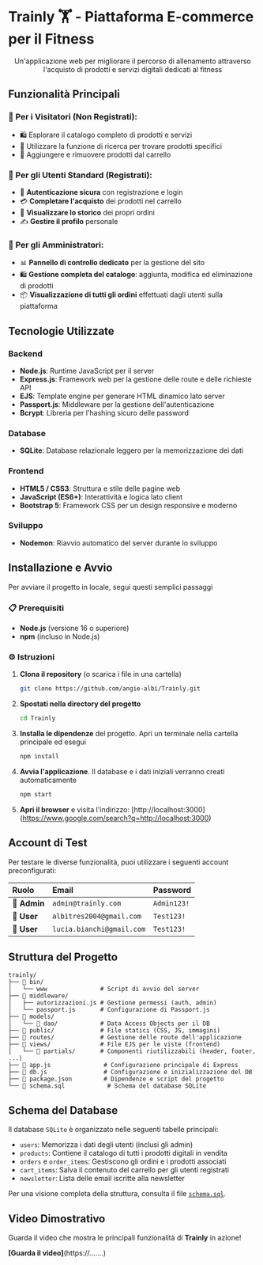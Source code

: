 # Trainly 🏋️ - Piattaforma E-commerce per il Fitness

<div align="center">

[](https://nodejs.org/) [](https://expressjs.com/) [](https://sqlite.org/) [](https://ejs.co/)

Un'applicazione web per migliorare il percorso di allenamento attraverso l'acquisto di prodotti e servizi digitali dedicati al fitness

</div>

## Funzionalità Principali

### 👤 Per i Visitatori (Non Registrati):

  - 🛍️ Esplorare il catalogo completo di prodotti e servizi
  - 🔎 Utilizzare la funzione di ricerca per trovare prodotti specifici
  - 🛒 Aggiungere e rimuovere prodotti dal carrello

### 🧑 Per gli Utenti Standard (Registrati):

  - 🔐 **Autenticazione sicura** con registrazione e login
  - 💳 **Completare l'acquisto** dei prodotti nel carrello
  - 📖 **Visualizzare lo storico** dei propri ordini
  - ✍️ **Gestire il profilo** personale 

### 👑 Per gli Amministratori:

  - 📊 **Pannello di controllo dedicato** per la gestione del sito
  - 🛍️ **Gestione completa del catalogo**: aggiunta, modifica ed eliminazione di prodotti
  - 📦 **Visualizzazione di tutti gli ordini** effettuati dagli utenti sulla piattaforma

## Tecnologie Utilizzate

### Backend

  - **Node.js**: Runtime JavaScript per il server
  - **Express.js**: Framework web per la gestione delle route e delle richieste API
  - **EJS**: Template engine per generare HTML dinamico lato server
  - **Passport.js**: Middleware per la gestione dell'autenticazione
  - **Bcrypt**: Libreria per l'hashing sicuro delle password

### Database

  - **SQLite**: Database relazionale leggero per la memorizzazione dei dati

### Frontend

  - **HTML5 / CSS3**: Struttura e stile delle pagine web
  - **JavaScript (ES6+)**: Interattività e logica lato client
  - **Bootstrap 5**: Framework CSS per un design responsive e moderno

### Sviluppo

  - **Nodemon**: Riavvio automatico del server durante lo sviluppo

## Installazione e Avvio

Per avviare il progetto in locale, segui questi semplici passaggi

### 📋 Prerequisiti

  - **Node.js** (versione 16 o superiore)
  - **npm** (incluso in Node.js)

### ⚙️ Istruzioni

1.  **Clona il repository** (o scarica i file in una cartella)
    ```bash
    git clone https://github.com/angie-albi/Trainly.git    
    ```

2.  **Spostati nella directory del progetto**
    ```bash
    cd Trainly    
    ```
    
3.  **Installa le dipendenze** del progetto. Apri un terminale nella cartella principale ed esegui

    ```bash
    npm install
    ```

4.  **Avvia l'applicazione**. Il database e i dati iniziali verranno creati automaticamente

    ```bash
    npm start
    ```

5.  **Apri il browser** e visita l'indirizzo:
    [http://localhost:3000]
    (https://www.google.com/search?q=http://localhost:3000)

## Account di Test

Per testare le diverse funzionalità, puoi utilizzare i seguenti account preconfigurati:

| Ruolo | Email | Password |
| :--- | :--- | :--- |
| 👑 **Admin** | `admin@trainly.com` | `Admin123!` |
| 🧑 **User** | `albitres2004@gmail.com` | `Test123!` |
| 🧑 **User** | `lucia.bianchi@gmail.com` | `Test123!` |

## Struttura del Progetto

```
trainly/
├── 📁 bin/
│   └── www               # Script di avvio del server
├── 📁 middleware/
│   ├── autorizzazioni.js # Gestione permessi (auth, admin)
│   └── passport.js       # Configurazione di Passport.js
├── 📁 models/
│   └── 📁 dao/            # Data Access Objects per il DB
├── 📁 public/             # File statici (CSS, JS, immagini)
├── 📁 routes/             # Gestione delle route dell'applicazione
├── 📁 views/              # File EJS per le viste (frontend)
│   └── 📁 partials/       # Componenti riutilizzabili (header, footer, ...)
├── 📄 app.js               # Configurazione principale di Express
├── 📄 db.js                # Configurazione e inizializzazione del DB
├── 📄 package.json         # Dipendenze e script del progetto
└── 📄 schema.sql            # Schema del database SQLite
```

## Schema del Database

Il database `SQLite` è organizzato nelle seguenti tabelle principali:

  - `users`: Memorizza i dati degli utenti (inclusi gli admin)
  - `products`: Contiene il catalogo di tutti i prodotti digitali in vendita
  - `orders` e `order_items`: Gestiscono gli ordini e i prodotti associati
  - `cart_items`: Salva il contenuto del carrello per gli utenti registrati
  - `newsletter`: Lista delle email iscritte alla newsletter

Per una visione completa della struttura, consulta il file [`schema.sql`](https://www.google.com/search?q=./schema.sql).

## Video Dimostrativo

Guarda il video che mostra le principali funzionalità di **Trainly** in azione\!

**[Guarda il video]**(https://.......)
